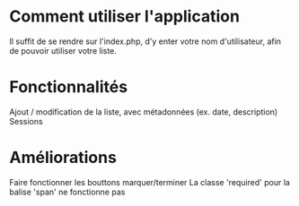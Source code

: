 # Comment utiliser l'application
Il suffit de se rendre sur l'index.php, d'y enter votre nom d'utilisateur, afin de pouvoir utiliser votre liste.

# Fonctionnalités
Ajout / modification de la liste, avec métadonnées (ex. date, description)
Sessions

# Améliorations
Faire fonctionner les bouttons marquer/terminer
La classe 'required' pour la balise 'span' ne fonctionne pas